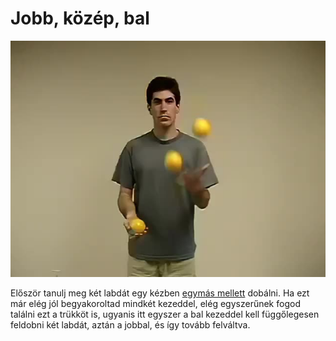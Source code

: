 # Jobb, közép, bal

![rightmiddleleft](/site/videos/poster/rightmiddleleft.jpg)

Először tanulj meg két labdát egy kézben [egymás mellett](/site/hu/oszlopok/README.md) dobálni. Ha ezt már elég jól begyakoroltad mindkét kezeddel, elég egyszerűnek fogod találni ezt a trükköt is, ugyanis 	itt egyszer a bal kezeddel kell függőlegesen feldobni két labdát, aztán a jobbal, és így tovább felváltva.


